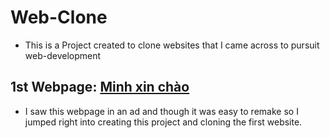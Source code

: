 # Web-Clone
- This is a Project created to clone websites that I came across to pursuit web-development

## 1st Webpage: [Minh xin chào](https://minhxinchao.com/optin-page-da-biet-ve-freelance?gad_source=2&gad_campaignid=22335961377&wbraid=ClkKCAjwss3DBhBFEkkAkIzbRKPBL1iTgP_imWoZNl5Jut8PB9sCGb6nu2sLeNlDi-HUACJI0rNpXqg7iyCUlm5FG_0tQG1fWuP-71Oe4btOcLXs6_-VGgInIQ)
- I saw this webpage in an ad and though it was easy to remake so I jumped right into creating this project and cloning the first website.